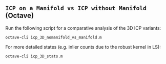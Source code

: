 ## `ICP on a Manifold vs ICP without Manifold` (Octave)
Run the following script for a comparative analysis of the 3D ICP variants:

    octave-cli icp_3D_nomanifold_vs_manifold.m

For more detailed states (e.g. inlier counts due to the robust kernel in LS):

    octave-cli icp_3D_stats.m

